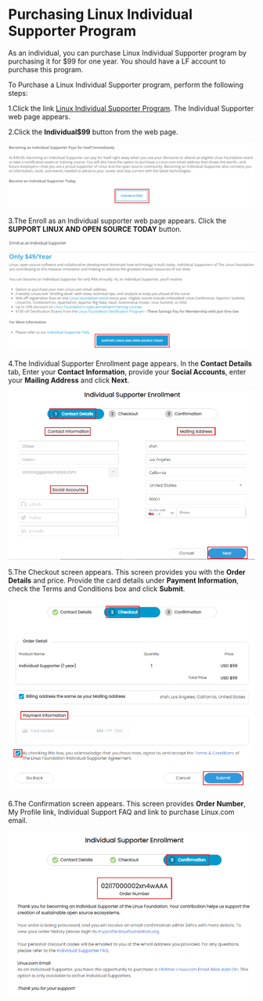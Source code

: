 # Purchasing Linux Individual Supporter Program

As an individual, you can purchase Linux Individual Supporter program by purchasing it for $99 for one year. You should have a LF account to purchase this program.  

To Purchase a Linux Individual Supporter program, perform the following steps:

1.Click the link [Linux Individual Supporter Program](https://www.linuxfoundation.org/about/individual-supporters/). The Individual Supporter web page appears. 

2.Click the **Individual$99** button from the web page. 

![Individual Program ](../.gitbook/assets/indidual_program%20%281%29.png)

3.The Enroll as an Individual supporter web page appears. Click the **SUPPORT LINUX AND OPEN SOURCE TODAY** button. 

![Enroll Individual Program ](../.gitbook/assets/49.png)

4.The Individual Supporter Enrollment page appears. In the **Contact Details** tab, Enter your **Contact Information**, provide your **Social Accounts**, enter your **Mailing Address** and click **Next**. 

![Contact Details](../.gitbook/assets/indidual_program.png)

5.The Checkout screen appears. This screen provides you with the **Order Details** and price.  Provide the card details under **Payment Information**, check the Terms and Conditions box and click **Submit**. 

![Checkout](../.gitbook/assets/checkout1.png)

6.The Confirmation screen appears. This screen provides **Order Number**, My Profile link, Individual Support FAQ and link to purchase Linux.com email. 

![Order Confirmation](../.gitbook/assets/order_confirmation.png)



